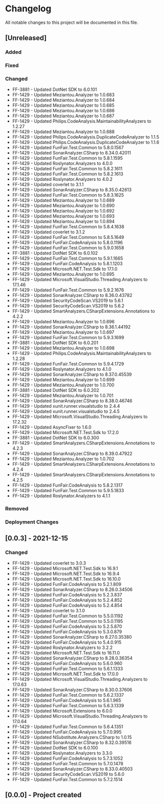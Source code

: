 ﻿# Changelog

All notable changes to this project will be documented in this file.

<!--
Please ADD ALL Changes to the UNRELASED SECTION and not a specific release
-->

## [Unreleased]

### Added

### Fixed

### Changed

- FF-3881 - Updated DotNet SDK to 6.0.101
- FF-1429 - Updated Meziantou.Analyzer to 1.0.683
- FF-1429 - Updated Meziantou.Analyzer to 1.0.684
- FF-1429 - Updated Meziantou.Analyzer to 1.0.685
- FF-1429 - Updated Meziantou.Analyzer to 1.0.686
- FF-1429 - Updated Meziantou.Analyzer to 1.0.687
- FF-1429 - Updated Philips.CodeAnalysis.MaintainabilityAnalyzers to 1.2.27
- FF-1429 - Updated Meziantou.Analyzer to 1.0.688
- FF-1429 - Updated Philips.CodeAnalysis.DuplicateCodeAnalyzer to 1.1.5
- FF-1429 - Updated Philips.CodeAnalysis.DuplicateCodeAnalyzer to 1.1.6
- FF-1429 - Updated FunFair.Test.Common to 5.8.0.1567
- FF-1429 - Updated SonarAnalyzer.CSharp to 8.34.0.42011
- FF-1429 - Updated FunFair.Test.Common to 5.8.1.1595
- FF-1429 - Updated Roslynator.Analyzers to 4.0.0
- FF-1429 - Updated FunFair.Test.Common to 5.8.2.1611
- FF-1429 - Updated FunFair.Test.Common to 5.8.2.1613
- FF-1429 - Updated Roslynator.Analyzers to 4.0.2
- FF-1429 - Updated coverlet to 3.1.1
- FF-1429 - Updated SonarAnalyzer.CSharp to 8.35.0.42613
- FF-1429 - Updated FunFair.Test.Common to 5.8.3.1625
- FF-1429 - Updated Meziantou.Analyzer to 1.0.689
- FF-1429 - Updated Meziantou.Analyzer to 1.0.690
- FF-1429 - Updated Meziantou.Analyzer to 1.0.692
- FF-1429 - Updated Meziantou.Analyzer to 1.0.693
- FF-1429 - Updated Meziantou.Analyzer to 1.0.694
- FF-1429 - Updated FunFair.Test.Common to 5.8.4.1638
- FF-1429 - Updated coverlet to 3.1.2
- FF-1429 - Updated FunFair.Test.Common to 5.8.5.1649
- FF-1429 - Updated FunFair.CodeAnalysis to 5.8.0.1196
- FF-1429 - Updated FunFair.Test.Common to 5.9.0.1658
- FF-3881 - Updated DotNet SDK to 6.0.102
- FF-1429 - Updated FunFair.Test.Common to 5.9.1.1665
- FF-1429 - Updated FunFair.CodeAnalysis to 5.8.1.1203
- FF-1429 - Updated Microsoft.NET.Test.Sdk to 17.1.0
- FF-1429 - Updated Meziantou.Analyzer to 1.0.695
- FF-1429 - Updated Microsoft.VisualStudio.Threading.Analyzers to 17.1.46
- FF-1429 - Updated FunFair.Test.Common to 5.9.2.1676
- FF-1429 - Updated SonarAnalyzer.CSharp to 8.36.0.43782
- FF-1429 - Updated SecurityCodeScan.VS2019 to 5.6.1
- FF-1429 - Updated SecurityCodeScan.VS2019 to 5.6.2
- FF-1429 - Updated SmartAnalyzers.CSharpExtensions.Annotations to 4.2.2
- FF-1429 - Updated Meziantou.Analyzer to 1.0.696
- FF-1429 - Updated SonarAnalyzer.CSharp to 8.36.1.44192
- FF-1429 - Updated Meziantou.Analyzer to 1.0.697
- FF-1429 - Updated FunFair.Test.Common to 5.9.3.1699
- FF-3881 - Updated DotNet SDK to 6.0.201
- FF-1429 - Updated Meziantou.Analyzer to 1.0.698
- FF-1429 - Updated Philips.CodeAnalysis.MaintainabilityAnalyzers to 1.2.28
- FF-1429 - Updated FunFair.Test.Common to 5.9.4.1729
- FF-1429 - Updated Roslynator.Analyzers to 4.1.0
- FF-1429 - Updated SonarAnalyzer.CSharp to 8.37.0.45539
- FF-1429 - Updated Meziantou.Analyzer to 1.0.699
- FF-1429 - Updated Meziantou.Analyzer to 1.0.700
- FF-3881 - Updated DotNet SDK to 6.0.202
- FF-1429 - Updated Meziantou.Analyzer to 1.0.701
- FF-1429 - Updated SonarAnalyzer.CSharp to 8.38.0.46746
- FF-1429 - Updated xunit.runner.visualstudio to 2.4.4
- FF-1429 - Updated xunit.runner.visualstudio to 2.4.5
- FF-1429 - Updated Microsoft.VisualStudio.Threading.Analyzers to 17.2.32
- FF-1429 - Updated AsyncFixer to 1.6.0
- FF-1429 - Updated Microsoft.NET.Test.Sdk to 17.2.0
- FF-3881 - Updated DotNet SDK to 6.0.300
- FF-1429 - Updated SmartAnalyzers.CSharpExtensions.Annotations to 4.2.3
- FF-1429 - Updated SonarAnalyzer.CSharp to 8.39.0.47922
- FF-1429 - Updated Meziantou.Analyzer to 1.0.702
- FF-1429 - Updated SmartAnalyzers.CSharpExtensions.Annotations to 4.2.4
- FF-1429 - Updated SmartAnalyzers.CSharpExtensions.Annotations to 4.2.5
- FF-1429 - Updated FunFair.CodeAnalysis to 5.8.2.1317
- FF-1429 - Updated FunFair.Test.Common to 5.9.5.1833
- FF-1429 - Updated Roslynator.Analyzers to 4.1.1

### Removed

### Deployment Changes

<!--
Releases that have at least been deployed to staging, BUT NOT necessarily released to live.  Changes should be moved from [Unreleased] into here as they are merged into the appropriate release branch
-->

## [0.0.3] - 2021-12-15

### Changed

- FF-1429 - Updated coverlet to 3.0.3
- FF-1429 - Updated Microsoft.NET.Test.Sdk to 16.9.1
- FF-1429 - Updated Microsoft.NET.Test.Sdk to 16.9.4
- FF-1429 - Updated Microsoft.NET.Test.Sdk to 16.10.0
- FF-1429 - Updated FunFair.CodeAnalysis to 5.2.1.809
- FF-1429 - Updated SonarAnalyzer.CSharp to 8.26.0.34506
- FF-1429 - Updated FunFair.CodeAnalysis to 5.2.3.837
- FF-1429 - Updated FunFair.CodeAnalysis to 5.2.4.852
- FF-1429 - Updated FunFair.CodeAnalysis to 5.2.4.854
- FF-1429 - Updated coverlet to 3.1.0
- FF-1429 - Updated FunFair.Test.Common to 5.5.0.1192
- FF-1429 - Updated FunFair.Test.Common to 5.5.0.1195
- FF-1429 - Updated FunFair.CodeAnalysis to 5.2.5.870
- FF-1429 - Updated FunFair.CodeAnalysis to 5.3.0.879
- FF-1429 - Updated SonarAnalyzer.CSharp to 8.27.0.35380
- FF-1429 - Updated FunFair.CodeAnalysis to 5.4.0.915
- FF-1429 - Updated Roslynator.Analyzers to 3.2.2
- FF-1429 - Updated Microsoft.NET.Test.Sdk to 16.11.0
- FF-1429 - Updated SonarAnalyzer.CSharp to 8.28.0.36354
- FF-1429 - Updated FunFair.CodeAnalysis to 5.6.0.960
- FF-1429 - Updated FunFair.Test.Common to 5.6.1.1333
- FF-1429 - Updated Microsoft.NET.Test.Sdk to 17.0.0
- FF-1429 - Updated Microsoft.VisualStudio.Threading.Analyzers to 17.0.63
- FF-1429 - Updated SonarAnalyzer.CSharp to 8.30.0.37606
- FF-1429 - Updated FunFair.Test.Common to 5.6.2.1337
- FF-1429 - Updated FunFair.CodeAnalysis to 5.6.1.965
- FF-1429 - Updated FunFair.Test.Common to 5.6.3.1339
- FF-1429 - Updated Microsoft.Extensions to 6.0.0
- FF-1429 - Updated Microsoft.VisualStudio.Threading.Analyzers to 17.0.64
- FF-1429 - Updated FunFair.Test.Common to 5.6.4.1351
- FF-1429 - Updated FunFair.CodeAnalysis to 5.7.0.995
- FF-1429 - Updated NSubstitute.Analyzers.CSharp to 1.0.15
- FF-1429 - Updated SonarAnalyzer.CSharp to 8.32.0.39516
- FF-1429 - Updated DotNet SDK to 6.0.100
- FF-1429 - Updated Roslynator.Analyzers to 3.3.0
- FF-1429 - Updated FunFair.CodeAnalysis to 5.7.3.1052
- FF-1429 - Updated FunFair.Test.Common to 5.7.0.1478
- FF-1429 - Updated SonarAnalyzer.CSharp to 8.33.0.40503
- FF-1429 - Updated SecurityCodeScan.VS2019 to 5.6.0
- FF-1429 - Updated FunFair.Test.Common to 5.7.2.1514

## [0.0.0] - Project created